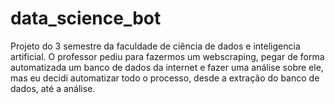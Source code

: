 # data_science_bot
Projeto do 3 semestre da faculdade de ciência de dados e inteligencia artificial. O professor pediu para fazermos um webscraping, pegar de forma automatizada um banco de dados da internet e fazer uma análise sobre ele, mas eu decidi automatizar todo o processo, desde a extração do banco de dados, até a análise.
